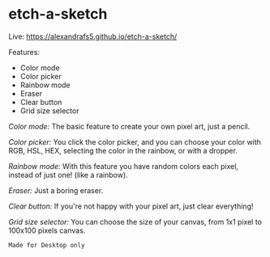 # etch-a-sketch

Live: https://alexandrafs5.github.io/etch-a-sketch/

Features:

- Color mode
- Color picker
- Rainbow mode
- Eraser
- Clear button
- Grid size selector

*Color mode:* The basic feature to create your own pixel art, just a pencil.

*Color picker:* You click the color picker, and you can choose your color with RGB, HSL, HEX, selecting the color in the rainbow, or with a dropper.

*Rainbow mode:* With this feature you have random colors each pixel, instead of just one! (like a rainbow).

*Eraser:* Just a boring eraser.

*Clear button:* If you're not happy with your pixel art, just clear everything!

*Grid size selector:* You can choose the size of your canvas, from 1x1 pixel to 100x100 pixels canvas.

`Made for Desktop only`
